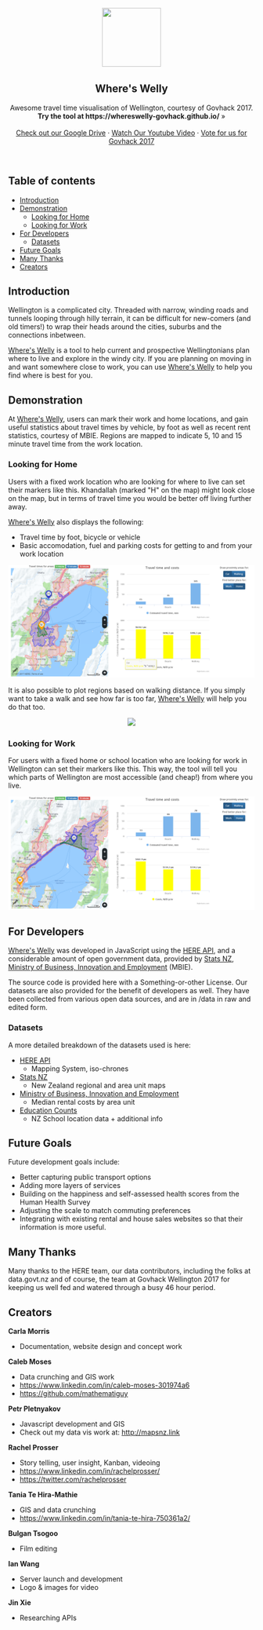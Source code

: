 <p align="center">
  <a href=https://drive.google.com/drive/u/2/folders/0B3SjqsAKahBWd2hpeVdxYUNIUTQ>
    <img src="https://raw.githubusercontent.com/whereswelly-govhack/wheres-welly/master/imgs/wswLogo_s.jpg" width=120 height=120>
  </a>
  <h2 align="center">Where's Welly</h2>
  <p align="center">
    Awesome travel time visualisation of Wellington, courtesy of Govhack 2017.
    <br>
    <a ><strong>Try the tool at https://whereswelly-govhack.github.io/</strong> &raquo;</a>
    <br>
    <br>
    <a href="https://drive.google.com/drive/u/2/folders/0B3SjqsAKahBWd2hpeVdxYUNIUTQ">Check out our Google Drive</a>
    &middot;
    <a href="https://youtu.be/sishONU_xsI">Watch Our Youtube Video</a>
    &middot;
    <a href="https://govhack.org.nz/wellington/">Vote for us for Govhack 2017</a>
  </p>
</p>

<br>


## Table of contents

- [Introduction](#introduction)
- [Demonstration](#demonstration)
  - [Looking for Home](#looking-for-home)
  - [Looking for Work](#looking-for-work)
- [For Developers](#for-developers)
  - [Datasets](#datasets)
- [Future Goals](#future-goals)
- [Many Thanks](#many-thanks)
- [Creators](#creators)

## Introduction
Wellington is a complicated city. Threaded with narrow, winding roads and tunnels looping through hilly terrain, it can be difficult for new-comers (and old timers!) to wrap their heads around the cities, suburbs and the connections inbetween.

[Where's Welly](http://mapsnz.link/index.php?id=19) is a tool to help current and prospective Wellingtonians plan where to live and explore in the windy city. If you are planning on moving in and want somewhere close to work, you can use [Where's Welly](http://mapsnz.link/index.php?id=19) to help you find where is best for you.

## Demonstration

At [Where's Welly](http://mapsnz.link/index.php?id=19), users can mark their work and home locations, and gain useful statistics about travel times by vehicle, by foot as well as recent rent statistics, courtesy of MBIE. Regions are mapped to indicate 5, 10 and 15 minute travel time from the work location.

### Looking for Home
Users with a fixed work location who are looking for where to live can set their markers like this. Khandallah (marked "H" on the map) might look close on the map, but in terms of travel time you would be better off living further away.

[Where's Welly](http://mapsnz.link/index.php?id=19) also displays the following:
- Travel time by foot, bicycle or vehicle
- Basic accomodation, fuel and parking costs for getting to and from your work location

![imagetitle](./imgs/khandallah.png?raw=true "Optional Title")

It is also possible to plot regions based on walking distance. If you simply want to take a walk and see how far is too far, [Where's Welly](http://mapsnz.link/index.php?id=19) will help you do that too.

<p align="center">
  <img src="https://raw.githubusercontent.com/whereswelly-govhack/wheres-welly/master/imgs/hataitai_small.png">
</p>

### Looking for Work
For users with a fixed home or school location who are looking for work in Wellington can set their markers like this. This way, the tool will tell you which parts of Wellington are most accessible (and cheap!) from where you live.

![imagetitle](./imgs/petone.png?raw=true "Optional Title")

## For Developers

[Where's Welly](http://mapsnz.link/index.php?id=19) was developed in JavaScript using the [HERE API](https://developer.here.com/), and a considerable amount of open government data, provided by [Stats NZ](https://stats.govt.nz), [Ministry of Business, Innovation and Employment](http://www.mbie.govt.nz/) (MBIE).

The source code is provided here with a Something-or-other License. Our datasets are also provided for the benefit of developers as well. They have been collected from various open data sources, and are in /data in raw and edited form.

### Datasets
A more detailed breakdown of the datasets used is here:
- [HERE API](https://developer.here.com/)
  - Mapping System, iso-chrones 
- [Stats NZ](http://m.stats.govt.nz/browse_for_stats/Maps_and_geography/Geographic-areas/digital-boundary-files.aspx)
  - New Zealand regional and area unit maps
- [Ministry of Business, Innovation and Employment](http://www.mbie.govt.nz/info-services/housing-property/sector-information-and-statistics/rental-bond-data)
  - Median rental costs by area unit
- [Education Counts](http://www.educationcounts.govt.nz/data-services/directories/list-of-nz-schools)
  - NZ School location data + additional info

## Future Goals
Future development goals include:
- Better capturing public transport options 
- Adding more layers of services
- Building on the happiness and self-assessed health scores from the Human Health Survey 
- Adjusting the scale to match commuting preferences
- Integrating with existing rental and house sales websites so that their information is more useful.

## Many Thanks
Many thanks to the HERE team, our data contributors, including the folks at data.govt.nz and of course, the team at Govhack Wellington 2017 for keeping us well fed and watered through a busy 46 hour period.

## Creators

**Carla Morris**
- Documentation, website design and concept work

**Caleb Moses**
- Data crunching and GIS work
- <https://www.linkedin.com/in/caleb-moses-301974a6>
- <https://github.com/mathematiguy>

**Petr Pletnyakov**
- Javascript development and GIS
- Check out my data vis work at: http://mapsnz.link

**Rachel Prosser**
- Story telling, user insight, Kanban, videoing
- https://www.linkedin.com/in/rachelprosser/
- https://twitter.com/rachelprosser

**Tania Te Hira-Mathie**
- GIS and data crunching
- https://www.linkedin.com/in/tania-te-hira-750361a2/

**Bulgan Tsogoo**
- Film editing

**Ian Wang**
- Server launch and development
- Logo & images for video

**Jin Xie**
- Researching APIs
